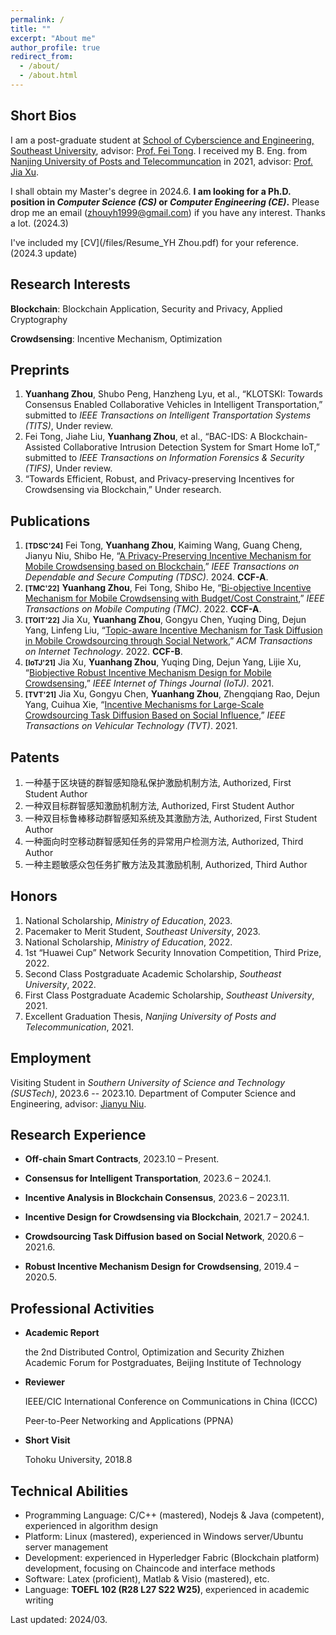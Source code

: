 ```yaml
---
permalink: /
title: ""
excerpt: "About me"
author_profile: true
redirect_from: 
  - /about/
  - /about.html
---
```


Short Bios
------
I am a post-graduate student at [School of Cyberscience and Engineering, Southeast University](https://cyber.seu.edu.cn/), advisor: [Prof. Fei Tong](https://unislab.gitee.io/tong/). I received my B. Eng. from [Nanjing University of Posts and Telecommuncation](http://www.njupt.edu.cn/) in 2021, advisor: [Prof. Jia Xu](https://xujia-njupt.github.io/xujia.github.io/). 

I shall obtain my Master's degree in 2024.6. **I am looking for a Ph.D. position in *Computer Science (CS)* or *Computer Engineering (CE)*.** Please drop me an email (zhouyh1999@gmail.com) if you have any interest. Thanks a lot. (2024.3)

I've included my [CV](/files/Resume_YH Zhou.pdf) for your reference. (2024.3 update)

Research Interests
------
**Blockchain**: Blockchain Application, Security and Privacy, Applied Cryptography

**Crowdsensing**: Incentive Mechanism, Optimization

Preprints
------
1. **Yuanhang Zhou**, Shubo Peng, Hanzheng Lyu, et al., “KLOTSKI: Towards Consensus Enabled Collaborative Vehicles in Intelligent Transportation,” submitted to *IEEE Transactions on Intelligent Transportation Systems (TITS)*, Under review.
1. Fei Tong, Jiahe Liu, **Yuanhang Zhou**, et al., “BAC-IDS: A Blockchain-Assisted Collaborative Intrusion Detection System for Smart Home IoT,” submitted to *IEEE Transactions on Information Forensics & Security (TIFS)*, Under review.
1. “Towards Efficient, Robust, and Privacy-preserving Incentives for Crowdsensing via Blockchain,” Under research.

Publications
------
1. **<small>[TDSC'24]</small>** Fei Tong, **Yuanhang Zhou**, Kaiming Wang, Guang Cheng, Jianyu Niu, Shibo He, “[A Privacy-Preserving Incentive Mechanism for Mobile Crowdsensing based on Blockchain](https://ieeexplore.ieee.org/document/10443590),” *IEEE Transactions on Dependable and Secure Computing (TDSC)*. 2024. **CCF-A**.
1. **<small>[TMC'22]</small>** **Yuanhang Zhou**, Fei Tong, Shibo He, “[Bi-objective Incentive Mechanism for Mobile Crowdsensing with Budget/Cost Constraint](https://ieeexplore.ieee.org/abstract/document/9992184),” *IEEE Transactions on Mobile Computing (TMC)*. 2022. **CCF-A**.
1. **<small>[TOIT'22]</small>** Jia Xu, **Yuanhang Zhou**, Gongyu Chen, Yuqing Ding, Dejun Yang, Linfeng Liu, “[Topic-aware Incentive Mechanism for Task Diffusion in Mobile Crowdsourcing through Social Network](https://dl.acm.org/doi/abs/10.1145/3487580),” *ACM Transactions on Internet Technology*. 2022. **CCF-B**.
1. **<small>[IoTJ'21]</small>** Jia Xu, **Yuanhang Zhou**, Yuqing Ding, Dejun Yang, Lijie Xu, “[Biobjective Robust Incentive Mechanism Design for Mobile Crowdsensing](https://ieeexplore.ieee.org/abstract/document/9403382),” *IEEE Internet of Things Journal (IoTJ)*. 2021.
1. **<small>[TVT'21]</small>** Jia Xu, Gongyu Chen, **Yuanhang Zhou**, Zhengqiang Rao, Dejun Yang, Cuihua Xie, “[Incentive Mechanisms for Large-Scale Crowdsourcing Task Diffusion Based on Social Influence](https://ieeexplore.ieee.org/abstract/document/9369101),” *IEEE Transactions on Vehicular Technology (TVT)*. 2021.

Patents
------
1. 一种基于区块链的群智感知隐私保护激励机制方法, Authorized, First Student Author
1. 一种双目标群智感知激励机制方法, Authorized, First Student Author 
1. 一种双目标鲁棒移动群智感知系统及其激励方法, Authorized, First Student Author
1. 一种面向时空移动群智感知任务的异常用户检测方法, Authorized, Third Author
1. 一种主题敏感众包任务扩散方法及其激励机制, Authorized, Third Author

Honors
------
1. National Scholarship, *Ministry of Education*, 2023.
1. Pacemaker to Merit Student, *Southeast University*, 2023. 
1. National Scholarship, *Ministry of Education*, 2022.
1. 1st “Huawei Cup” Network Security Innovation Competition, Third Prize, 2022.
1. Second Class Postgraduate Academic Scholarship, *Southeast University*, 2022.
1. First Class Postgraduate Academic Scholarship, *Southeast University*, 2021.
1. Excellent Graduation Thesis, *Nanjing University of Posts and Telecommunication*, 2021.

Employment
------
Visiting Student in *Southern University of Science and Technology (SUSTech)*, 2023.6 -- 2023.10.
Department of Computer Science and Engineering, advisor: [Jianyu Niu](https://jianyu-niu.github.io/).

Research Experience
------
* **Off-chain Smart Contracts**, 2023.10 – Present.
  
* **Consensus for Intelligent Transportation**, 2023.6 – 2024.1.
  
* **Incentive Analysis in Blockchain Consensus**, 2023.6 – 2023.11.
  
* **Incentive Design for Crowdsensing via Blockchain**, 2021.7 – 2024.1.
  
* **Crowdsourcing Task Diffusion based on Social Network**, 2020.6 – 2021.6.
  
* **Robust Incentive Mechanism Design for Crowdsensing**, 2019.4 – 2020.5.

Professional Activities
-----
* **Academic Report**

  the 2nd Distributed Control, Optimization and Security Zhizhen Academic Forum for Postgraduates, Beijing Institute of Technology

* **Reviewer**

  IEEE/CIC International Conference on Communications in China (ICCC)
  
  Peer-to-Peer Networking and Applications (PPNA)

* **Short Visit**

  Tohoku University, 2018.8

Technical Abilities
-----
* Programming Language: C/C++ (mastered), Nodejs & Java (competent), experienced in algorithm design
* Platform: Linux (mastered), experienced in Windows server/Ubuntu server management
* Development: experienced in Hyperledger Fabric (Blockchain platform) development, focusing on Chaincode and interface methods
* Software: Latex (proficient), Matlab & Visio (mastered), etc.
* Language: **TOEFL 102 (R28 L27 S22 W25)**, experienced in academic writing

 
Last updated: 2024/03.
